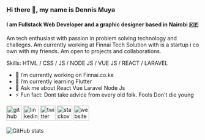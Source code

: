 ### Hi there 👋, my name is Dennis Muya
#### I am Fullstack Web Developer and a graphic designer based in Nairobi 🇰🇪
Am tech enthusiast with passion in problem solving technology and challeges. 
Am currently working at Finnai Tech Solution with is a startup i co own with my friends. 
Am open to projects and collaborations. 


Skills: HTML / CSS / JS / NODE JS / VUE JS / REACT / LARAVEL 

- 🔭 I’m currently working on Finnai.co.ke 
- 🌱 I’m currently learning Flutter 
- 💬 Ask me about React Vue Laravel Node Js 
- ⚡ Fun fact: Dont take advice from every old folk. Fools Don't die young 


[<img src='https://cdn.jsdelivr.net/npm/simple-icons@3.0.1/icons/github.svg' alt='github' height='40'>](https://github.com/dmuyah)  [<img src='https://cdn.jsdelivr.net/npm/simple-icons@3.0.1/icons/linkedin.svg' alt='linkedin' height='40'>](https://www.linkedin.com/in/DennisMuya/)  [<img src='https://cdn.jsdelivr.net/npm/simple-icons@3.0.1/icons/twitter.svg' alt='twitter' height='40'>](https://twitter.com/dmuyah)  [<img src='https://cdn.jsdelivr.net/npm/simple-icons@3.0.1/icons/stackoverflow.svg' alt='stackoverflow' height='40'>](https://stackoverflow.com/users/19348152)  [<img src='https://cdn.jsdelivr.net/npm/simple-icons@3.0.1/icons/icloud.svg' alt='website' height='40'>](www.finnai.co.ke)  

![GitHub stats](https://github-readme-stats.vercel.app/api?username=dmuyah&show_icons=true)  

